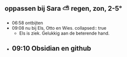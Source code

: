 ## oppassen bij Sara  ⛅ regen, zon, 2-5°
- 06:58 ontbijten
- 09:08 nu bij Els, Otto en Wies.
  collapsed:: true
	- Els is ziek. Gelukkig aan de beterende hand.
- 09:10 Obsidian en github
	-